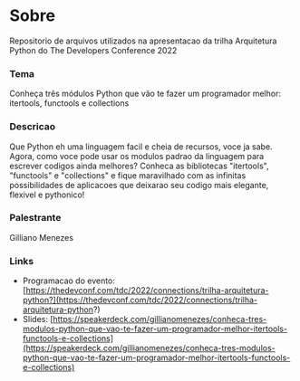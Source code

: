 # Sobre

Repositorio de arquivos utilizados na apresentacao da trilha Arquitetura Python do The Developers Conference 2022

### Tema

Conheça três módulos Python que vão te fazer um programador melhor: itertools, functools e collections

### Descricao

Que Python eh uma linguagem facil e cheia de recursos, voce ja sabe. Agora, como voce pode usar os modulos padrao da linguagem para escrever codigos ainda melhores? Conheca as bibliotecas "itertools", "functools" e "collections" e fique maravilhado com as infinitas possibilidades de aplicacoes que deixarao seu codigo mais elegante, flexivel e pythonico!

### Palestrante

Gilliano Menezes

### Links

- Programacao do evento: [https://thedevconf.com/tdc/2022/connections/trilha-arquitetura-python?](https://thedevconf.com/tdc/2022/connections/trilha-arquitetura-python?)
- Slides: [https://speakerdeck.com/gillianomenezes/conheca-tres-modulos-python-que-vao-te-fazer-um-programador-melhor-itertools-functools-e-collections](https://speakerdeck.com/gillianomenezes/conheca-tres-modulos-python-que-vao-te-fazer-um-programador-melhor-itertools-functools-e-collections)